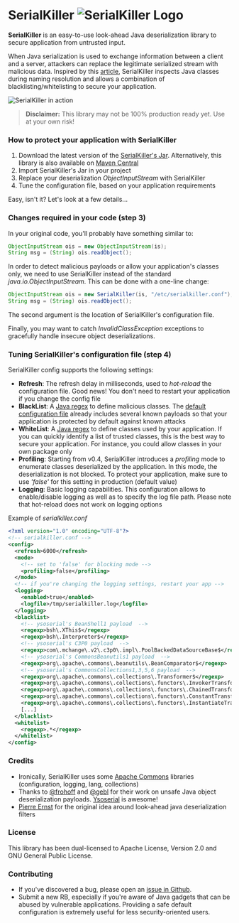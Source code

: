# SerialKiller ![SerialKiller Logo](https://ikkisoft.com/img/sk.png "SerialKiller Logo")

**SerialKiller** is an easy-to-use look-ahead Java deserialization library to secure application from untrusted input.

When Java serialization is used to exchange information between a client and a server, attackers can replace the legitimate serialized stream with malicious data. Inspired by this [article](http://www.ibm.com/developerworks/library/se-lookahead/), SerialKiller inspects Java classes during naming resolution and allows a combination of blacklisting/whitelisting to secure your application.

![SerialKiller in action](http://i.imgur.com/wgoF62D.png "SerialKiller in action")

> **Disclaimer:** 
> This library may not be 100% production ready yet. Use at your own risk!

### How to protect your application with SerialKiller
1. Download the latest version of the [SerialKiller's Jar](https://github.com/ikkisoft/SerialKiller/releases/). Alternatively, this library is also available on [Maven Central](http://search.maven.org/#search%7Cga%7C1%7Cserialkiller)
2. Import SerialKiller's Jar in your project
3. Replace your deserialization *ObjectInputStream* with SerialKiller
4. Tune the configuration file, based on your application requirements

Easy, isn't it? Let's look at a few details...

### Changes required in your code (step 3)
In your original code, you'll probably have something similar to:

```java
ObjectInputStream ois = new ObjectInputStream(is);
String msg = (String) ois.readObject();
```

In order to detect malicious payloads or allow your application's classes only, we need to use SerialKiller instead of the standard *java.io.ObjectInputStream*. This can be done with a one-line change:

```java
ObjectInputStream ois = new SerialKiller(is, "/etc/serialkiller.conf");
String msg = (String) ois.readObject();
```

The second argument is the location of SerialKiller's configuration file.

Finally, you may want to catch *InvalidClassException* exceptions to gracefully handle insecure object deserializations.

### Tuning SerialKiller's configuration file (step 4)
SerialKiller config supports the following settings:

 - **Refresh**: The refresh delay in milliseconds, used to *hot-reload* the configuration file. Good news! You don't need to restart your application if you change the config file
 - **BlackList**: A [Java regex](http://docs.oracle.com/javase/7/docs/api/java/util/regex/Pattern.html) to define malicious classes. The [default configuration file](https://github.com/ikkisoft/SerialKiller/blob/master/config/serialkiller.conf) already includes several known payloads so that your application is protected by default against known attacks
 - **WhiteList**: A [Java regex](http://docs.oracle.com/javase/7/docs/api/java/util/regex/Pattern.html) to define classes used by your application. If you can quickly identify a list of trusted classes, this is the best way to secure your application. For instance, you could allow classes in your own package only
 - **Profiling**: Starting from v0.4, SerialKiller introduces a *profiling* mode to enumerate classes deserialized by the application. In this mode, the deserialization is not blocked. To protect your application, make sure to use *'false'* for this setting in production (default value)
 - **Logging**: Basic logging capabilities. This configuration allows to enable/disable logging as well as to specify the log file path. Please note that hot-reload does not work on logging options

Example of *serialkiller.conf*

```xml
<?xml version="1.0" encoding="UTF-8"?>
<!-- serialkiller.conf -->
<config>
  <refresh>6000</refresh>
  <mode>
    <!-- set to 'false' for blocking mode -->
    <profiling>false</profiling>
  </mode>
  <!-- if you're changing the logging settings, restart your app -->
  <logging>
    <enabled>true</enabled>
    <logfile>/tmp/serialkiller.log</logfile>
  </logging>
  <blacklist>
    <!-- ysoserial's BeanShell1 payload  -->
    <regexp>bsh\.XThis$</regexp>
    <regexp>bsh\.Interpreter$</regexp>
    <!-- ysoserial's C3P0 payload  -->
    <regexp>com\.mchange\.v2\.c3p0\.impl\.PoolBackedDataSourceBase$</regexp>
    <!-- ysoserial's CommonsBeanutils1 payload  -->
    <regexp>org\.apache\.commons\.beanutils\.BeanComparator$</regexp>
    <!-- ysoserial's CommonsCollections1,3,5,6 payload  -->
    <regexp>org\.apache\.commons\.collections\.Transformer$</regexp>
    <regexp>org\.apache\.commons\.collections\.functors\.InvokerTransformer$</regexp> 
    <regexp>org\.apache\.commons\.collections\.functors\.ChainedTransformer$</regexp>
    <regexp>org\.apache\.commons\.collections\.functors\.ConstantTransformer$</regexp>
    <regexp>org\.apache\.commons\.collections\.functors\.InstantiateTransformer$</regexp>
    [...]
  </blacklist>
  <whitelist>
    <regexp>.*</regexp>
  </whitelist>
</config>

```

### Credits
 - Ironically, SerialKiller uses some [Apache Commons](https://commons.apache.org/) libraries (configuration, logging, lang, collections)
 - Thanks to [@frohoff](https://twitter.com/frohoff) and [@gebl](https://twitter.com/gebl) for their work on unsafe Java object deserialization payloads. [Ysoserial](https://github.com/frohoff/ysoserial) is awesome!
 - [Pierre Ernst](http://www.ibm.com/developerworks/library/se-lookahead/#authorN10032) for the original idea around look-ahead java deserialization filters

### License
This library has been dual-licensed to Apache License, Version 2.0 and GNU General Public License.

### Contributing
 - If you've discovered a bug, please open an [issue in Github](https://github.com/ikkisoft/SerialKiller/issues).
 - Submit a new RB, especially if you're aware of Java gadgets that can be abused by vulnerable applications. Providing a safe default configuration is extremely useful for less security-oriented users. 
